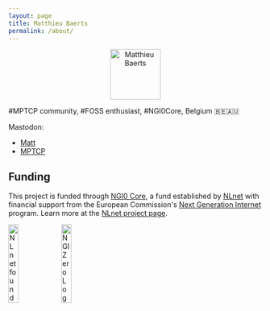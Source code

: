 ```yaml
---
layout: page
title: Matthieu Baerts
permalink: /about/
---
```


<center><img src="https://avatars.githubusercontent.com/u/768677" width="100" height="100" alt="Matthieu Baerts"></center>

\#MPTCP community, #FOSS enthusiast, #NGI0Core, Belgium 🇧🇪🇦🇺

Mastodon:
- [Matt](https://fosstodon.org/@matttbe)
- [MPTCP](https://social.kernel.org/mptcp)

## Funding

This project is funded through [NGI0 Core](https://nlnet.nl/core), a fund
established by [NLnet](https://nlnet.nl) with financial support from the
European Commission's [Next Generation Internet](https://ngi.eu) program. Learn
more at the [NLnet project page](https://nlnet.nl/MPTCP-deployability).

[<img src="https://nlnet.nl/logo/banner.png" alt="NLnet foundation logo" width="20%" />](https://nlnet.nl)
[<img src="https://nlnet.nl/image/logos/NGI0_tag.svg" alt="NGI Zero Logo" width="20%" />](https://nlnet.nl/core)
